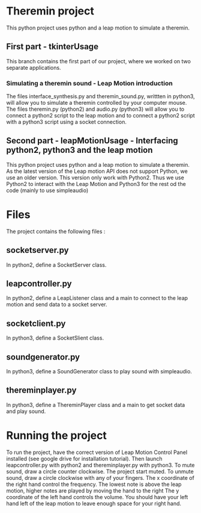 # Theremin project
This python project uses python and a leap motion to simulate a theremin.
## First part - tkinterUsage
This branch contains the first part of our project, where we worked on two separate applications.
### Simulating a theremin sound - Leap Motion introduction
The files interface_synthesis.py and theremin_sound.py, writtten in python3, will allow you to simulate a theremin controlled by your computer mouse.
The files theremin.py (python2) and audio.py (python3) will allow you to connect a python2 script to the leap motion and to connect a python2 script with a python3 script using a socket connection.

## Second part - leapMotionUsage - Interfacing python2, python3 and the leap motion
This python project uses python and a leap motion to simulate a theremin. 
As the latest version of the Leap motion API does not support Python, we use an older version.
This version only work with Python2.
Thus we use Python2 to interact with the Leap Motion and Python3 for the rest od the code (mainly to use simpleaudio)
# Files
The project contains the following files :
## socketserver.py
In python2, define a SocketServer class.
## leapcontroller.py
In python2, define a LeapListener class and a main to connect to the leap motion and send data to a socket server.
## socketclient.py
In python3, define a SocketSlient class.
## soundgenerator.py
In python3, define a SoundGenerator class to play sound with simpleaudio.
## thereminplayer.py 
In python3, define a ThereminPlayer class and a main to get socket data and play sound.
# Running the project
To run the project, have the correct version of Leap Motion Control Panel installed (see google drive for installation tutorial).
Then launch leapcontroller.py with python2 and thereminplayer.py with python3.
To mute sound, draw a circle counter clockwise. The project start muted.
To unmute sound, draw a circle clockwise with any of your fingers.
The x coordinate of the right hand control the frequency.
The lowest note is above the leap motion, higher notes are played by moving the hand to the right 
The y coordinate of the left hand controls the volume.
You should have your left hand left of the leap motion to leave enough space for your right hand.